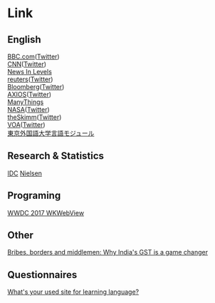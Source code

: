 # Link  
## English
[BBC.com](http://www.bbc.com/)([Twitter](https://twitter.com/bbcworld))  
[CNN](http://edition.cnn.com/)([Twitter](https://twitter.com/cnn))  
[News In Levels](https://www.newsinlevels.com/)  
[reuters](http://www.reuters.com/)([Twitter](https://twitter.com/reuters))  
[Bloomberg](https://www.bloomberg.com/)([Twitter](https://twitter.com/business))  
[AXIOS](https://www.axios.com/)([Twitter](https://twitter.com/axios))  
[ManyThings](http://www.manythings.org/)  
[NASA](https://www.nasa.gov/)([Twitter](https://twitter.com/nasa))  
[theSkimm](http://www.theskimm.com/recent)([Twitter](https://twitter.com/theskimm))  
[VOA](https://www.voanews.com/)([Twitter](https://twitter.com/voanews))  
[東京外国語大学言語モジュール](http://www.coelang.tufs.ac.jp/mt/)

## Research &amp; Statistics
[IDC](https://www.idc.com/)
[Nielsen](http://www.nielsen.com/us/en.html)

## Programing
[WWDC 2017 WKWebView](https://devstreaming-cdn.apple.com/videos/wwdc/2017/220ugyk0ejmva/220/220_customized_loading_in_wkwebview.pdf)

## Other
[Bribes, borders and middlemen: Why India's GST is a game changer](http://economictimes.indiatimes.com/news/economy/policy/bribes-borders-and-middlemen-why-indias-gst-is-a-game-changer/articleshow/59246392.cms)

## Questionnaires
[What's your used site for learning language?](https://docs.google.com/forms/d/1WsG8OGyE9sVLdDSZFsXlOTLn7Ww5fnbl6X2KJMs9T_U/edit)
